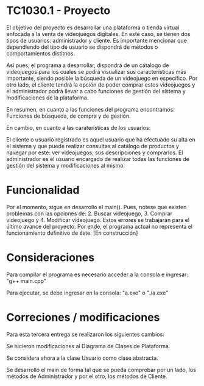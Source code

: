 # TC1030.1 - Proyecto
El objetivo del proyecto es desarrollar una plataforma o tienda virtual enfocada a la venta de videojuegos digitales. En este caso, se tienen dos tipos de usuarios: administrador y cliente. Es importante mencionar que dependiendo del tipo de usuario se dispondrá de métodos o comportamientos distitnos. 

Así pues, el programa a desarrollar, dispondrá de un cátalogo de videojuegos para los cuales se podrá visualizar sus características más importante, siendo posible la búsqueda de un videojuego en específico. Por otro lado, el cliente tendrá la opción de poder comprar estos videojuegos y el administrador podrá llevar a cabo funciones de gestión del sistema y modificaciones de la plataforma.

En resumen, en cuanto a las funciones del programa encontramos: Funciones de búsqueda, de compra y de gestión.

En cambio, en cuanto a las caraterísticas de los usuarios:

El cliente o usuario registrado es aquel usuario que ha efectuado su alta en el sistema y que puede realizar consultas al catálogo de productos y navegar por este: ver videojuegos, sus descripciones y comprarlos. El administrador es el usuario encargado de realizar todas las funciones de gestión del sistema y modificaciones al mismo.

# Funcionalidad
Por el momento, sigue en desarrollo el main(). Pues, nótese que existen problemas con las opciones de: 2. Buscar videojuego, 3. Comprar videojuego y 4. Modificar videojuego.
Estos errores se trabajarán para el último avance del proyecto. Por ende, el programa actual no representa el funcionamiento definitivo de éste. [En construcción]

# Consideraciones
Para compilar el programa es necesario acceder a la consola e ingresar: "g++ main.cpp"

Para ejecutar, se debe ingresar en la consola: "a.exe" o "./a.exe"

# Correciones / modificaciones
Para esta tercera entrega se realizaron los siguientes cambios:

Se hicieron modificaciones al Diagrama de Clases de Plataforma.

Se considera ahora a la clase Usuario como clase abstracta.

Se desarrolló el main de forma tal que se pueda comprobar por un lado, los métodos de Administrador y por el otro, los métodos de Cliente.
